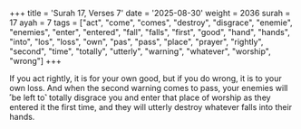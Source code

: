 +++
title = 'Surah 17, Verses 7'
date = '2025-08-30'
weight = 2036
surah = 17
ayah = 7
tags = ["act", "come", "comes", "destroy", "disgrace", "enemie", "enemies", "enter", "entered", "fall", "falls", "first", "good", "hand", "hands", "into", "los", "loss", "own", "pas", "pass", "place", "prayer", "rightly", "second", "time", "totally", "utterly", "warning", "whatever", "worship", "wrong"]
+++

If you act rightly, it is for your own good, but if you do wrong, it is to your own loss. And when the second warning comes to pass, your enemies will ˹be left to˺ totally disgrace you and enter that place of worship as they entered it the first time, and they will utterly destroy whatever falls into their hands.